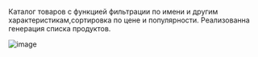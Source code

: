 Каталог товаров с функцией фильтрации по имени и другим характеристикам,сортировка по цене и популярности.
Реализованна генерация списка продуктов.


![image](https://github.com/Agn1ss/shop/assets/119847632/4c8f6552-7e6b-4544-aba8-1ec7b3de3713)
